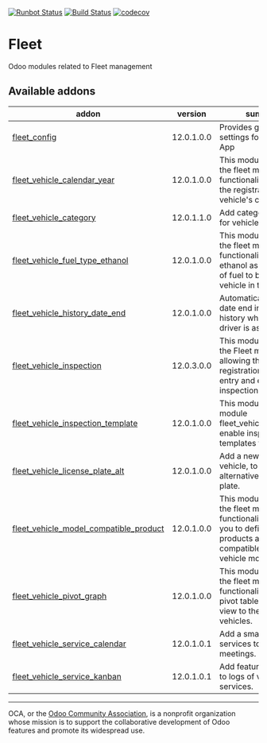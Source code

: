 [![Runbot Status](https://runbot.odoo-community.org/runbot/badge/flat/291/12.0.svg)](https://runbot.odoo-community.org/runbot/repo/github-com-oca-fleet-291)
[![Build Status](https://travis-ci.com/OCA/fleet.svg?branch=112.0)](https://travis-ci.com/OCA/fleet)
[![codecov](https://codecov.io/gh/OCA/fleet/branch/12.0/graph/badge.svg)](https://codecov.io/gh/OCA/fleet)

# Fleet

Odoo modules related to Fleet management

<!-- prettier-ignore-start -->
[//]: # (addons)

Available addons
----------------
addon | version | summary
--- | --- | ---
[fleet_config](fleet_config/) | 12.0.1.0.0 | Provides general settings for the Fleet App
[fleet_vehicle_calendar_year](fleet_vehicle_calendar_year/) | 12.0.1.0.0 | This module extends the fleet management functionality. Allows the registration of the vehicle's calendar year.
[fleet_vehicle_category](fleet_vehicle_category/) | 12.0.1.1.0 | Add category definition for vehicles.
[fleet_vehicle_fuel_type_ethanol](fleet_vehicle_fuel_type_ethanol/) | 12.0.1.0.0 | This module extends the fleet management functionality. This adds ethanol as another type of fuel to be used by a vehicle in the fleet.
[fleet_vehicle_history_date_end](fleet_vehicle_history_date_end/) | 12.0.1.0.0 | Automatically assign date end in vehicle history when a new driver is assigned.
[fleet_vehicle_inspection](fleet_vehicle_inspection/) | 12.0.3.0.0 | This module extends the Fleet module allowing the registration of vehicle entry and exit inspections.
[fleet_vehicle_inspection_template](fleet_vehicle_inspection_template/) | 12.0.1.0.0 | This module extend module fleet_vehicle_inspection enable inspection templates feature
[fleet_vehicle_license_plate_alt](fleet_vehicle_license_plate_alt/) | 12.0.1.0.0 | Add a new field in the vehicle, to store an alternative license plate.
[fleet_vehicle_model_compatible_product](fleet_vehicle_model_compatible_product/) | 12.0.1.0.0 | This module extends the fleet management functionality. Allows you to define which products are compatible with the vehicle model.
[fleet_vehicle_pivot_graph](fleet_vehicle_pivot_graph/) | 12.0.1.0.0 | This module extends the fleet management functionality. Adds the pivot table and graph view to the fleet vehicles.
[fleet_vehicle_service_calendar](fleet_vehicle_service_calendar/) | 12.0.1.0.1 | Add a smart button in services to schedule meetings.
[fleet_vehicle_service_kanban](fleet_vehicle_service_kanban/) | 12.0.1.0.1 | Add features of kanban to logs of vehicle services.

[//]: # (end addons)
<!-- prettier-ignore-end -->

----

OCA, or the [Odoo Community Association](http://odoo-community.org/), is a nonprofit organization whose
mission is to support the collaborative development of Odoo features and
promote its widespread use.
